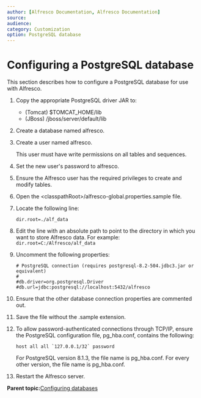 ```yaml
---
author: [Alfresco Documentation, Alfresco Documentation]
source: 
audience: 
category: Customization
option: PostgreSQL database
---
```


# Configuring a PostgreSQL database

This section describes how to configure a PostgreSQL database for use with Alfresco.

1.  Copy the appropriate PostgreSQL driver JAR to:

    -   \(Tomcat\) $TOMCAT\_HOME/lib
    -   \(JBoss\) /jboss/server/default/lib
2.  Create a database named alfresco.

3.  Create a user named alfresco.

    This user must have write permissions on all tables and sequences.

4.  Set the new user's password to alfresco.

5.  Ensure the Alfresco user has the required privileges to create and modify tables.

6.  Open the <classpathRoot\>/alfresco-global.properties.sample file.

7.  Locate the following line:

    `dir.root=./alf_data`

8.  Edit the line with an absolute path to point to the directory in which you want to store Alfresco data. For example: `dir.root=C:/Alfresco/alf_data`

9.  Uncomment the following properties:

    ```
    # PostgreSQL connection (requires postgresql-8.2-504.jdbc3.jar or equivalent)
    #
    #db.driver=org.postgresql.Driver
    #db.url=jdbc:postgresql://localhost:5432/alfresco
    ```

10. Ensure that the other database connection properties are commented out.

11. Save the file without the .sample extension.

12. To allow password-authenticated connections through TCP/IP, ensure the PostgreSQL configuration file, pg\_hba.conf, contains the following:

    ```
    host all all `127.0.0.1/32` password
    ```

    For PostgreSQL version 8.1.3, the file name is pg\_hba.conf. For every other version, the file name is pg\_hba.conf.

13. Restart the Alfresco server.


**Parent topic:**[Configuring databases](../concepts/intro-db-setup.md)


